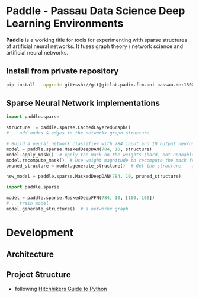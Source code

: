 # Paddle - Passau Data Science Deep Learning Environments
**Paddle** is a working title for tools for experimenting with sparse structures of artificial neural networks.
It fuses graph theory / network science and artificial neural networks. 

## Install from private repository
```bash
pip install --upgrade git+ssh://git@gitlab.padim.fim.uni-passau.de:13003/paddle/paddle.git
```

## Sparse Neural Network implementations
```python
import paddle.sparse

structure  = paddle.sparse.CachedLayeredGraph()
# .. add nodes & edges to the networkx graph structure

# Build a neural network classifier with 784 input and 10 output neurons and the given structure
model = paddle.sparse.MaskedDeepDAN(784, 10, structure)
model.apply_mask()  # Apply the mask on the weights (hard, not undoable)
model.recompute_mask()  # Use weight magnitude to recompute the mask from the network
pruned_structure = model.generate_structure()  # Get the structure -- a networkx graph -- based on the current mask

new_model = paddle.sparse.MaskedDeepDAN(784, 10, pruned_structure)
```
```python
import paddle.sparse

model = paddle.sparse.MaskedDeepFFN(784, 10, [100, 100])
# .. train model
model.generate_structure()  # a networkx graph
``` 


# Development

## Architecture

## Project Structure
- following [Hitchhikers Guide to Python](http://docs.python-guide.org/en/latest/writing/structure/)
